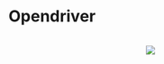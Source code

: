 # Opendriver
<br>
<div align="center">
  <a href="https://www.youtube.com/watch?v=fjjVeK9ApDA&feature=youtu.be"><img src="http://i3.ytimg.com/vi/fjjVeK9ApDA/maxresdefault.jpg"></a>
</div>
